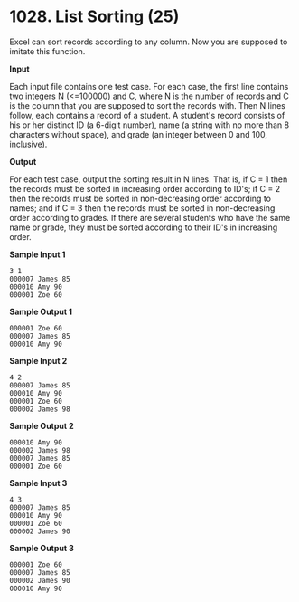 # 1028. List Sorting (25)

Excel can sort records according to any column. Now you are supposed to imitate this function.

**Input**

Each input file contains one test case. For each case, the first line contains two integers N (<=100000) and C, where N is the number of records and C is the column that you are supposed to sort the records with. Then N lines follow, each contains a record of a student. A student's record consists of his or her distinct ID (a 6-digit number), name (a string with no more than 8 characters without space), and grade (an integer between 0 and 100, inclusive).

**Output**

For each test case, output the sorting result in N lines. That is, if C = 1 then the records must be sorted in increasing order according to ID's; if C = 2 then the records must be sorted in non-decreasing order according to names; and if C = 3 then the records must be sorted in non-decreasing order according to grades. If there are several students who have the same name or grade, they must be sorted according to their ID's in increasing order.

**Sample Input 1**

```
3 1
000007 James 85
000010 Amy 90
000001 Zoe 60
```

**Sample Output 1**

```
000001 Zoe 60
000007 James 85
000010 Amy 90
```

**Sample Input 2**

```
4 2
000007 James 85
000010 Amy 90
000001 Zoe 60
000002 James 98
```

**Sample Output 2**

```
000010 Amy 90
000002 James 98
000007 James 85
000001 Zoe 60
```
**Sample Input 3**

```
4 3
000007 James 85
000010 Amy 90
000001 Zoe 60
000002 James 90
```

**Sample Output 3**

```
000001 Zoe 60
000007 James 85
000002 James 90
000010 Amy 90
```